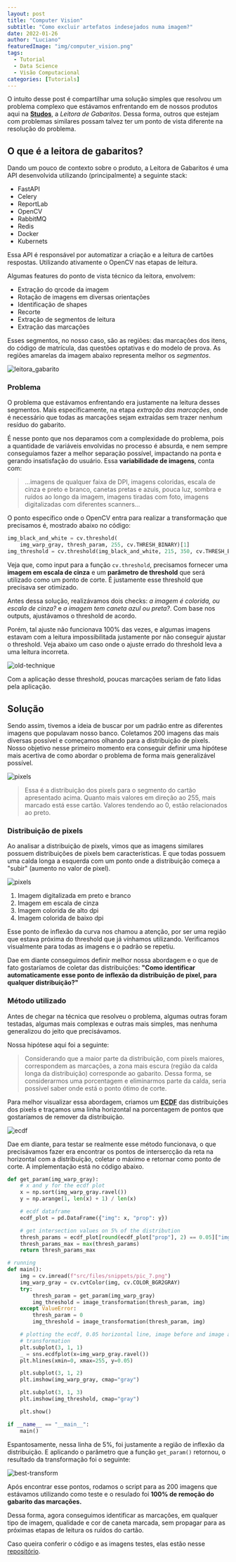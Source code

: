 ```yaml
---
layout: post
title: "Computer Vision"
subtitle: "Como excluir artefatos indesejados numa imagem?"
date: 2022-01-26
author: "Luciano"
featuredImage: "img/computer_vision.png"
tags:
  - Tutorial
  - Data Science
  - Visão Computacional
categories: [Tutorials]
---
```


O intuito desse post é compartilhar uma solução simples que resolvou um problema complexo que estávamos enfrentando em de nossos produtos aqui na [**Studos**](https://www.studos.com.br), a _Leitora de Gabaritos_. Dessa forma, outros que estejam com problemas similares possam talvez ter um ponto de vista diferente na resolução do problema.

## O que é a leitora de gabaritos?

Dando um pouco de contexto sobre o produto, a Leitora de Gabaritos é uma API desenvolvida utilizando (principalmente) a seguinte stack:

- FastAPI
- Celery
- ReportLab
- OpenCV
- RabbitMQ
- Redis
- Docker
- Kubernets

Essa API é responsável por automatizar a criação e a leitura de cartões respostas. Utilizando ativamente o OpenCV nas etapas de leitura.

Algumas features do ponto de vista técnico da leitora, envolvem:

- Extração do qrcode da imagem
- Rotação de imagens em diversas orientações
- Identificação de shapes
- Recorte
- Extração de segmentos de leitura
- Extração das marcações

Esses segmentos, no nosso caso, são as regiões: das marcações dos itens, do código de matrícula, das questões optativas e do modelo de prova. As regiões amarelas da imagem abaixo representa melhor os _segmentos_.

![leitora_gabarito](/img/leitora_gabarito/areas-of-reading.png)

### Problema

O problema que estávamos enfrentando era justamente na leitura desses segmentos. Mais especificamente, na etapa _extração das marcações_, onde é necessário que todas as marcações sejam extraídas sem trazer nenhum resíduo do gabarito.

É nesse ponto que nos deparamos com a complexidade do problema, pois a quantidade de variáveis envolvidas no processo é absurda, e nem sempre conseguíamos fazer a melhor separação possível, impactando na ponta e gerando insatisfação do usuário. Essa **variabilidade de imagens**, conta com:

> ...imagens de qualquer faixa de DPI, imagens coloridas, escala de cinza e preto e branco, canetas pretas e azuis, pouca luz, sombra e ruídos ao longo da imagem, imagens tiradas com foto, imagens digitalizadas com diferentes scanners...

O ponto específico onde o OpenCV entra para realizar a transformação que precisamos é, mostrado abaixo no código:

```python
img_black_and_white = cv.threshold(
    img_warp_gray, thresh_param, 255, cv.THRESH_BINARY)[1]
img_threshold = cv.threshold(img_black_and_white, 215, 350, cv.THRESH_BINARY_INV)[1]
```

Veja que, como input para a função `cv.threshold`, precisamos fornecer uma **imagem em escala de cinza** e um **parâmetro de threshold** que será utilizado como um ponto de corte. É justamente esse threshold que precisava ser otimizado.

Antes dessa solução, realizávamos dois checks: _a imagem é colorida, ou escala de cinza?_ e _a imagem tem caneta azul ou preta?_. Com base nos outputs, ajustávamos o threshold de acordo.

Porém, tal ajuste não funcionava 100% das vezes, e algumas imagens estavam com a leitura impossibilitada justamente por não conseguir ajustar o threshold. Veja abaixo um caso onde o ajuste errado do threshold leva a uma leitura incorreta.

![old-technique](/img/leitora_gabarito/old-transformation.png)

Com a aplicação desse threshold, poucas marcações seriam de fato lidas pela aplicação.

## Solução

Sendo assim, tivemos a ideia de buscar por um padrão entre as diferentes imagens que populavam nosso banco. Coletamos 200 imagens das mais diversas possível e começamos olhando para a distribuição de pixels. Nosso objetivo nesse primeiro momento era conseguir definir uma hipótese mais acertiva de como abordar o problema de forma mais generalizável possível.

![pixels](/img/leitora_gabarito/pixels-distributions.png)

> Essa é a distribuição dos pixels para o segmento do cartão apresentado acima. Quanto mais valores em direção ao 255, mais marcado está esse cartão. Valores tendendo ao 0, estão relacionados ao preto.

### Distribuição de pixels

Ao analisar a distribuição de pixels, vimos que as imagens similares possuem distribuições de pixels bem características. E que todas possuem uma calda longa a esquerda com um ponto onde a distribuição começa a "subir" (aumento no valor de pixel).

![pixels](/img/leitora_gabarito/distributions.png)

1. Imagem digitalizada em preto e branco
2. Imagem em escala de cinza
3. Imagem colorida de alto dpi
4. Imagem colorida de baixo dpi

Esse ponto de inflexão da curva nos chamou a atenção, por ser uma região que estava próxima do threshold que já vínhamos utilizando. Verificamos visualmente para todas as imagens e o padrão se repetiu.

Dae em diante conseguimos definir melhor nossa abordagem e o que de fato gostaríamos de coletar das distribuições: **"Como identificar automaticamente esse ponto de inflexão da distribuição de pixel, para qualquer distribuição?"**

### Método utilizado

Antes de chegar na técnica que resolveu o problema, algumas outras foram testadas, algumas mais complexas e outras mais simples, mas nenhuma generalizou do jeito que precisávamos.

Nossa hipótese aqui foi a seguinte:

> Considerando que a maior parte da distribuição, com pixels maiores, correspondem as marcações, a zona mais escura (região da calda longa da distribuição) corresponde ao gabarito. Dessa forma, se considerarmos uma porcentagem e eliminarmos parte da calda, seria possível saber onde está o ponto ótimo de corte.

Para melhor visualizar essa abordagem, criamos um [**ECDF**](https://en.wikipedia.org/wiki/Empirical_distribution_function) das distribuições dos pixels e traçamos uma linha horizontal na porcentagem de pontos que gostaríamos de remover da distribuição.

![ecdf](/img/leitora_gabarito/ecdf.png)

Dae em diante, para testar se realmente esse método funcionava, o que precisávamos fazer era encontrar os pontos de intersercção da reta na horizontal com a distribuição, coletar o máximo e retornar como ponto de corte. A implementação está no código abaixo.

```python
def get_param(img_warp_gray):
    # x and y for the ecdf plot
    x = np.sort(img_warp_gray.ravel())
    y = np.arange(1, len(x) + 1) / len(x)

    # ecdf dataframe
    ecdf_plot = pd.DataFrame({"img": x, "prop": y})

    # get intersection values on 5% of the distribution
    thresh_params = ecdf_plot[round(ecdf_plot["prop"], 2) == 0.05]["img"].values
    thresh_params_max = max(thresh_params)
    return thresh_params_max

# running
def main():
    img = cv.imread(f"src/files/snippets/pic_7.png")
    img_warp_gray = cv.cvtColor(img, cv.COLOR_BGR2GRAY)
    try:
        thresh_param = get_param(img_warp_gray)
        img_threshold = image_transformation(thresh_param, img)
    except ValueError:
        thresh_param = 0
        img_threshold = image_transformation(thresh_param, img)

    # plotting the ecdf, 0.05 horizontal line, image before and image after the
    # transformation
    plt.subplot(3, 1, 1)
    _ = sns.ecdfplot(x=img_warp_gray.ravel())
    plt.hlines(xmin=0, xmax=255, y=0.05)

    plt.subplot(3, 1, 2)
    plt.imshow(img_warp_gray, cmap="gray")

    plt.subplot(3, 1, 3)
    plt.imshow(img_threshold, cmap="gray")

    plt.show()

if __name__ == "__main__":
    main()

```

Espantosamente, nessa linha de 5%, foi justamente a região de inflexão da distribuição. E aplicando o parâmetro que a função `get_param()` retornou, o resultado da transformação foi o seguinte:

![best-transform](/img/leitora_gabarito/best-transformation.png)

Após encontrar esse pontos, rodamos o script para as 200 imagens que estávamos utilizando como teste e o resulado foi **100% de remoção do gabarito das marcações.**

Dessa forma, agora conseguimos identificar as marcações, em qualquer tipo de imagem, qualidade e cor de caneta marcada, sem propagar para as próximas etapas de leitura os ruídos do cartão.

Caso queira conferir o código e as imagens testes, elas estão nesse [repositório](https://github.com/LucianoBatista/auto-threshold-adjustment).
